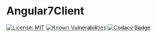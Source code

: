 # Angular7Client
[![License: MIT](https://img.shields.io/badge/License-MIT-yellow.svg)](https://opensource.org/licenses/MIT)
[![Known Vulnerabilities](https://snyk.io/test/github/antonioalfa22/Angular7_HF_Client/badge.svg?targetFile=package.json)](https://snyk.io/test/github/antonioalfa22/Angular7_HF_Client?targetFile=package.json)
[![Codacy Badge](https://api.codacy.com/project/badge/Grade/10c5d39184c545a9b98107a1c83e3c57)](https://app.codacy.com/app/antonioalfa22/Angular7_HF_Client?utm_source=github.com&utm_medium=referral&utm_content=antonioalfa22/Angular7_HF_Client&utm_campaign=Badge_Grade_Dashboard)


